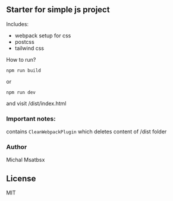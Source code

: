 ## Starter for simple js project

Includes:

+ webpack setup for css
+ postcss
+ tailwind css

How to run?

`npm run build` 

or

`npm run dev`

and visit /dist/index.html

### Important notes:

contains `CleanWebpackPlugin` which deletes content of /dist folder

### Author

Michal Msatbsx

## License

MIT
